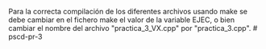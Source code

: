 Para la correcta compilación de los diferentes archivos usando make se debe cambiar en el fichero make el valor de la variable EJEC,
o bien cambiar el nombre del archivo "practica_3_VX.cpp" por "practica_3.cpp".
#   p s c d - p r - 3  
 